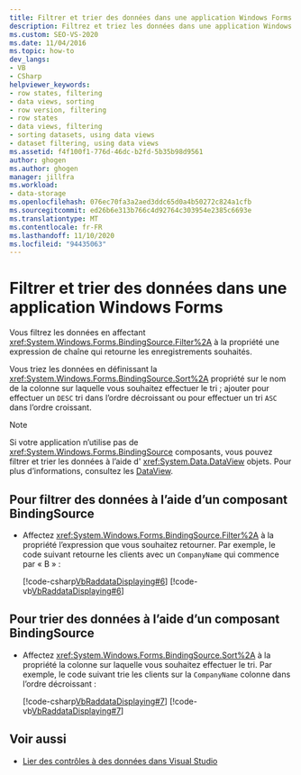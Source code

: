 ```yaml
---
title: Filtrer et trier des données dans une application Windows Forms
description: Filtrez et triez les données dans une application Windows Forms. Définissez la propriété Filter sur une expression de chaîne qui retourne les enregistrements souhaités.
ms.custom: SEO-VS-2020
ms.date: 11/04/2016
ms.topic: how-to
dev_langs:
- VB
- CSharp
helpviewer_keywords:
- row states, filtering
- data views, sorting
- row version, filtering
- row states
- data views, filtering
- sorting datasets, using data views
- dataset filtering, using data views
ms.assetid: f4f100f1-776d-46dc-b2fd-5b35b98d9561
author: ghogen
ms.author: ghogen
manager: jillfra
ms.workload:
- data-storage
ms.openlocfilehash: 076ec70fa3a2aed3ddc65d0a4b50272c824a1cfb
ms.sourcegitcommit: ed26b6e313b766c4d92764c303954e2385c6693e
ms.translationtype: MT
ms.contentlocale: fr-FR
ms.lasthandoff: 11/10/2020
ms.locfileid: "94435063"
---
```

# <a name="filter-and-sort-data-in-a-windows-forms-application"></a>Filtrer et trier des données dans une application Windows Forms

Vous filtrez les données en affectant <xref:System.Windows.Forms.BindingSource.Filter%2A> à la propriété une expression de chaîne qui retourne les enregistrements souhaités.

Vous triez les données en définissant la <xref:System.Windows.Forms.BindingSource.Sort%2A> propriété sur le nom de la colonne sur laquelle vous souhaitez effectuer le tri ; ajouter pour effectuer un `DESC` tri dans l’ordre décroissant ou pour effectuer un tri `ASC` dans l’ordre croissant.

> [!NOTE]
> Si votre application n’utilise pas de <xref:System.Windows.Forms.BindingSource> composants, vous pouvez filtrer et trier les données à l’aide d' <xref:System.Data.DataView> objets. Pour plus d’informations, consultez les [DataView](/dotnet/framework/data/adonet/dataset-datatable-dataview/dataviews).

## <a name="to-filter-data-by-using-a-bindingsource-component"></a>Pour filtrer des données à l’aide d’un composant BindingSource

- Affectez <xref:System.Windows.Forms.BindingSource.Filter%2A> à la propriété l’expression que vous souhaitez retourner. Par exemple, le code suivant retourne les clients avec un `CompanyName` qui commence par « B » :

     [!code-csharp[VbRaddataDisplaying#6](../data-tools/codesnippet/CSharp/filter-and-sort-data-in-a-windows-forms-application_1.cs)]
     [!code-vb[VbRaddataDisplaying#6](../data-tools/codesnippet/VisualBasic/filter-and-sort-data-in-a-windows-forms-application_1.vb)]

## <a name="to-sort-data-by-using-a-bindingsource-component"></a>Pour trier des données à l’aide d’un composant BindingSource

- Affectez <xref:System.Windows.Forms.BindingSource.Sort%2A> à la propriété la colonne sur laquelle vous souhaitez effectuer le tri. Par exemple, le code suivant trie les clients sur la `CompanyName` colonne dans l’ordre décroissant :

     [!code-csharp[VbRaddataDisplaying#7](../data-tools/codesnippet/CSharp/filter-and-sort-data-in-a-windows-forms-application_2.cs)]
     [!code-vb[VbRaddataDisplaying#7](../data-tools/codesnippet/VisualBasic/filter-and-sort-data-in-a-windows-forms-application_2.vb)]

## <a name="see-also"></a>Voir aussi

- [Lier des contrôles à des données dans Visual Studio](../data-tools/bind-controls-to-data-in-visual-studio.md)
